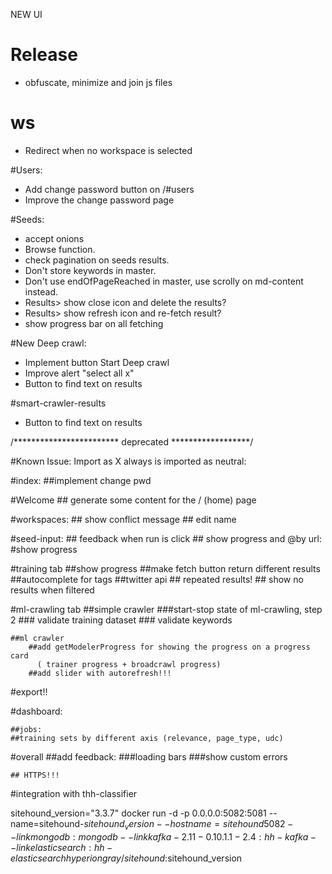 NEW UI

# Release
 - obfuscate, minimize and join js files

# ws
 - Redirect when no workspace is selected

#Users:
 - Add change password button on /#users
 - Improve the change password page

#Seeds:
 - accept onions
 - Browse function.
 - check pagination on seeds results.
 - Don't store keywords in master.
 - Don't use endOfPageReached in master, use scrolly on md-content instead.
 - Results> show close icon and delete the results?
 - Results> show refresh icon and re-fetch result?
 - show progress bar on all fetching


#New Deep crawl:
 - Implement button Start Deep crawl
 - Improve alert "select all x"
 - Button to find text on results

#smart-crawler-results
 - Button to find text on results











/************************ deprecated ******************/

#Known Issue:
Import as X always is imported as neutral:

#index:
   ##implement change pwd

#Welcome
    ## generate some content for the / (home) page

#workspaces:
    ## show conflict message
    ## edit name

#seed-input:
    ## feedback when run is click
    ## show progress and
        @by url:
            #show progress

#training tab
   ##show progress
   ##make fetch button return different results
   ##autocomplete for tags
   ##twitter api
    ## repeated results!
    ## show no results when filtered

#ml-crawling tab
   ##simple crawler
       ###start-stop state of ml-crawling, step 2
       ### validate training dataset
       ### validate keywords

    ##ml crawler
        ##add getModelerProgress for showing the progress on a progress card
          ( trainer progress + broadcrawl progress)
        ##add slider with autorefresh!!!

#export!!

#dashboard:

    ##jobs:
    ##training sets by different axis (relevance, page_type, udc)

#overall
    ##add feedback:
        ###loading bars
        ###show custom errors

    ## HTTPS!!!

#integration with thh-classifier











>
sitehound_version="3.3.7"
docker run -d -p 0.0.0.0:5082:5081 --name=sitehound-$sitehound_version --hostname=sitehound5082 --link mongodb:mongodb --link kafka-2.11-0.10.1.1-2.4:hh-kafka --link elasticsearch:hh-elasticsearch hyperiongray/sitehound:$sitehound_version
